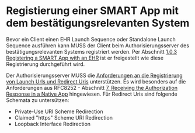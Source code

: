 # Registierung einer SMART App mit dem bestätigungsrelevanten System

Bevor ein Client einen EHR Launch Sequence oder Standalone Launch Sequence ausführen kann MUSS der Client beim Authorisierungsserver des bestätigungsrelevanten Systems registriert werden. Per Abschnitt [1.0.3 Registering a SMART App with an EHR](http://build.fhir.org/ig/HL7/smart-app-launch/index.html#registering-a-smart-app-with-an-ehr) ist er freigestellt wie diese Registrierung durchgeführt wird.

Der Authorisierungsserver MUSS die [Anforderungen an die Registrierung von Launch Urls und Redirect Uris](http://build.fhir.org/ig/HL7/smart-app-launch/index.html#registering-a-smart-app-with-an-ehr) unterstützen. Es wird besonders auf die Anforderungen aus RFC8252 - Abschnitt [7.  Receiving the Authorization Response in a Native App](https://datatracker.ietf.org/doc/html/rfc8252#section-7) hingewiesen. Für Redirect Uris sind folgende Schemata zu untersützen:

- Private-Use URI Scheme Redirection
- Claimed "https" Scheme URI Redirection
- Loopback Interface Redirection